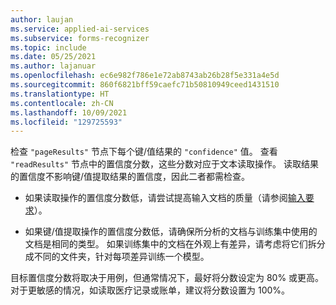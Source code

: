 ```yaml
---
author: laujan
ms.service: applied-ai-services
ms.subservice: forms-recognizer
ms.topic: include
ms.date: 05/25/2021
ms.author: lajanuar
ms.openlocfilehash: ec6e982f786e1e72ab8743ab26b28f5e331a4e5d
ms.sourcegitcommit: 860f6821bff59caefc71b50810949ceed1431510
ms.translationtype: HT
ms.contentlocale: zh-CN
ms.lasthandoff: 10/09/2021
ms.locfileid: "129725593"
---
```

检查 `"pageResults"` 节点下每个键/值结果的 `"confidence"` 值。 查看 `"readResults"` 节点中的置信度分数，这些分数对应于文本读取操作。 读取结果的置信度不影响键/值提取结果的置信度，因此二者都需检查。

* 如果读取操作的置信度分数低，请尝试提高输入文档的质量（请参阅[输入要求](../../concept-model-overview.md#input-requirements)）。

* 如果键/值提取操作的置信度分数低，请确保所分析的文档与训练集中使用的文档是相同的类型。 如果训练集中的文档在外观上有差异，请考虑将它们拆分成不同的文件夹，针对每项差异训练一个模型。

目标置信度分数将取决于用例，但通常情况下，最好将分数设定为 80% 或更高。 对于更敏感的情况，如读取医疗记录或账单，建议将分数设置为 100%。